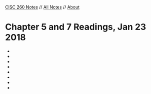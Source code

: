 <style>
h1 a {
  display: none;
}
.container-lg {
  min-width: 200px;
  max-width: 880px;
  padding: 45px;
}
</style>
[CISC 260 Notes](cisc260.md) //
[All Notes](http://karishmadaga.com/course-notes) // [About](http://karishmadaga.com)

# Chapter 5 and 7 Readings, Jan 23 2018
* []()
* []()
* []()
* []()
* []()
* []()
* []()
* []()
